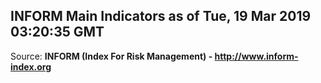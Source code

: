 ## INFORM Main Indicators as of Tue, 19 Mar 2019 03:20:35 GMT

Source: **INFORM (Index For Risk Management) - http://www.inform-index.org**